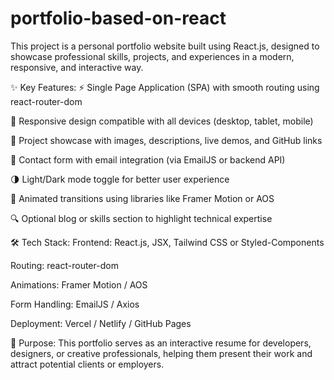 # portfolio-based-on-react
This project is a personal portfolio website built using React.js, designed to showcase professional skills, projects, and experiences in a modern, responsive, and interactive way.

✨ Key Features:
⚡ Single Page Application (SPA) with smooth routing using react-router-dom

🎨 Responsive design compatible with all devices (desktop, tablet, mobile)

📁 Project showcase with images, descriptions, live demos, and GitHub links

💬 Contact form with email integration (via EmailJS or backend API)

🌗 Light/Dark mode toggle for better user experience

📜 Animated transitions using libraries like Framer Motion or AOS

🔍 Optional blog or skills section to highlight technical expertise

🛠️ Tech Stack:
Frontend: React.js, JSX, Tailwind CSS or Styled-Components

Routing: react-router-dom

Animations: Framer Motion / AOS

Form Handling: EmailJS / Axios

Deployment: Vercel / Netlify / GitHub Pages

🎯 Purpose:
This portfolio serves as an interactive resume for developers, designers, or creative professionals, helping them present their work and attract potential clients or employers.
